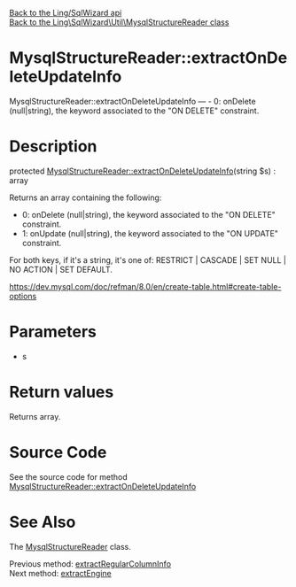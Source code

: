 [Back to the Ling/SqlWizard api](https://github.com/lingtalfi/SqlWizard/blob/master/doc/api/Ling/SqlWizard.md)<br>
[Back to the Ling\SqlWizard\Util\MysqlStructureReader class](https://github.com/lingtalfi/SqlWizard/blob/master/doc/api/Ling/SqlWizard/Util/MysqlStructureReader.md)


MysqlStructureReader::extractOnDeleteUpdateInfo
================



MysqlStructureReader::extractOnDeleteUpdateInfo — - 0: onDelete (null|string), the keyword associated to the "ON DELETE" constraint.




Description
================


protected [MysqlStructureReader::extractOnDeleteUpdateInfo](https://github.com/lingtalfi/SqlWizard/blob/master/doc/api/Ling/SqlWizard/Util/MysqlStructureReader/extractOnDeleteUpdateInfo.md)(string $s) : array




Returns an array containing the following:

- 0: onDelete (null|string), the keyword associated to the "ON DELETE" constraint.
- 1: onUpdate (null|string), the keyword associated to the "ON UPDATE" constraint.

For both keys, if it's a string, it's one of: RESTRICT | CASCADE | SET NULL | NO ACTION | SET DEFAULT.


https://dev.mysql.com/doc/refman/8.0/en/create-table.html#create-table-options




Parameters
================


- s

    


Return values
================

Returns array.








Source Code
===========
See the source code for method [MysqlStructureReader::extractOnDeleteUpdateInfo](https://github.com/lingtalfi/SqlWizard/blob/master/Util/MysqlStructureReader.php#L618-L634)


See Also
================

The [MysqlStructureReader](https://github.com/lingtalfi/SqlWizard/blob/master/doc/api/Ling/SqlWizard/Util/MysqlStructureReader.md) class.

Previous method: [extractRegularColumnInfo](https://github.com/lingtalfi/SqlWizard/blob/master/doc/api/Ling/SqlWizard/Util/MysqlStructureReader/extractRegularColumnInfo.md)<br>Next method: [extractEngine](https://github.com/lingtalfi/SqlWizard/blob/master/doc/api/Ling/SqlWizard/Util/MysqlStructureReader/extractEngine.md)<br>

